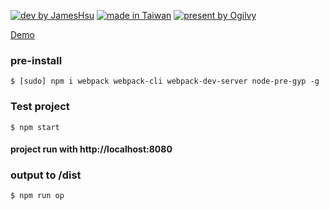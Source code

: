 [![dev by JamesHsu](https://img.shields.io/badge/Dev%20by-Jameshsu1125-green)](https://github.com/jameshsu1125/)
[![made in Taiwan](https://img.shields.io/badge/Made%20in-Taiwan-orange)](https://github.com/jameshsu1125/)
[![present by Ogilvy](https://img.shields.io/badge/Present%20By-Ogilvy-red)](https://www.ogilvy.com.tw/)

[Demo](https://jameshsu1125.github.io/chiaohsi-yan-to-salt/)
### pre-install

```
$ [sudo] npm i webpack webpack-cli webpack-dev-server node-pre-gyp -g
```

### Test project

```
$ npm start
```

#### project run with http://localhost:8080

### output to /dist

```
$ npm run op
```
